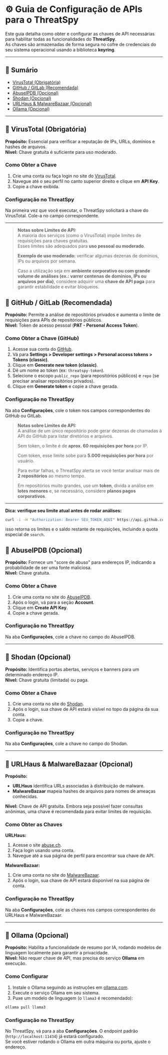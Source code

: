 # ⚙️ Guia de Configuração de APIs para o ThreatSpy

Este guia detalha como obter e configurar as chaves de API necessárias para habilitar todas as funcionalidades do **ThreatSpy**.  
As chaves são armazenadas de forma segura no cofre de credenciais do seu sistema operacional usando a biblioteca **keyring**.

---

## 📑 Sumário

- [VirusTotal (Obrigatória)](#virustotal)  
- [GitHub / GitLab (Recomendada)](#github)  
- [AbuseIPDB (Opcional)](#abuseipdb)  
- [Shodan (Opcional)](#shodan)  
- [URLHaus & MalwareBazaar (Opcional)](#urlhaus-malwarebazaar)  
- [Ollama (Opcional)](#ollama)  

---

<a id="virustotal"></a>
## 🔑 VirusTotal (Obrigatória)

**Propósito:** Essencial para verificar a reputação de IPs, URLs, domínios e hashes de arquivos.  
**Nível:** Chave gratuita é suficiente para uso moderado.  

### Como Obter a Chave
1. Crie uma conta ou faça login no site do [VirusTotal](https://www.virustotal.com).  
2. Navegue até o seu perfil no canto superior direito e clique em **API Key**.  
3. Copie a chave exibida.  

### Configuração no ThreatSpy
Na primeira vez que você executar, o ThreatSpy solicitará a chave do VirusTotal. Cole-a no campo correspondente.  

---

> **Notas sobre Limites de API:**  
> A maioria dos serviços (como o VirusTotal) impõe limites de requisições para chaves gratuitas.  
> Esses limites são adequados para **uso pessoal ou moderado**.  
>  
> **Exemplo de uso moderado:** verificar algumas dezenas de domínios, IPs ou arquivos por semana.  
>  
> Caso a utilização seja em **ambiente corporativo ou com grande volume de análises (ex.: varrer centenas de domínios, IPs ou arquivos por dia)**, considere adquirir uma **chave de API paga** para garantir estabilidade e evitar bloqueios.



<a id="github"></a>
## 🔑 GitHub / GitLab (Recomendada)

**Propósito:** Permite a análise de repositórios privados e aumenta o limite de requisições para APIs de repositórios públicos.  
**Nível:** Token de acesso pessoal (**PAT - Personal Access Token**).  

### Como Obter a Chave (GitHub)
1. Acesse sua conta do [GitHub](https://github.com).  
2. Vá para **Settings > Developer settings > Personal access tokens > Tokens (classic)**.  
3. Clique em **Generate new token (classic)**.  
4. Dê um nome ao token (ex: `threatspy-token`).  
5. Selecione o escopo `public_repo` (para repositórios públicos) e `repo` (se precisar analisar repositórios privados).  
6. Clique em **Generate token** e copie a chave gerada.  

### Configuração no ThreatSpy
Na aba **Configurações**, cole o token nos campos correspondentes do GitHub ou GitLab.  

> **Notas sobre Limites de API:**  
> A análise de um único repositório pode gerar dezenas de chamadas à API do GitHub para listar diretórios e arquivos.  
>  
> Sem token, o limite é de **aprox. 60 requisições por hora** por IP.  
>  
> Com token, esse limite sobe para **5.000 requisições por hora** por usuário.  
>  
>  
> Para evitar falhas, o ThreatSpy alerta se você tentar analisar mais de **2 repositórios** ao mesmo tempo.  
>  
> Em repositórios muito grandes, use um **token**, divida a análise em **lotes menores** e, se necessário, considere **planos pagos corporativos**.


---

**Dica: verifique seu limite atual antes de rodar análises:**

```bash
curl -i -H "Authorization: Bearer SEU_TOKEN_AQUI" https://api.github.com/rate_limit
```

isso retorna os limites e o saldo restante de requisições, incluindo a quota especial de `search`.

<a id="abuseipdb"></a>
## 🔑 AbuseIPDB (Opcional)

**Propósito:** Fornece um "score de abuso" para endereços IP, indicando a probabilidade de ser uma fonte maliciosa.  
**Nível:** Chave gratuita.  

### Como Obter a Chave
1. Crie uma conta no site do [AbuseIPDB](https://www.abuseipdb.com).  
2. Após o login, vá para a seção **Account**.  
3. Clique em **Create API Key**.  
4. Copie a chave gerada.  

### Configuração no ThreatSpy
Na aba **Configurações**, cole a chave no campo do AbuseIPDB.  

---

<a id="shodan"></a>
## 🔑 Shodan (Opcional)

**Propósito:** Identifica portas abertas, serviços e banners para um determinado endereço IP.  
**Nível:** Chave gratuita (limitada) ou paga.  

### Como Obter a Chave
1. Crie uma conta no site do [Shodan](https://www.shodan.io).  
2. Após o login, sua chave de API estará visível no topo da página da sua conta.  
3. Copie a chave.  

### Configuração no ThreatSpy
Na aba **Configurações**, cole a chave no campo do Shodan.  

---

<a id="urlhaus-malwarebazaar"></a>
## 🔑 URLHaus & MalwareBazaar (Opcional)

**Propósito:**  
- **URLHaus** identifica URLs associadas à distribuição de malware.  
- **MalwareBazaar** mapeia hashes de arquivos para nomes de ameaças conhecidas.  

**Nível:** Chave de API gratuita. Embora seja possível fazer consultas anônimas, uma chave é recomendada para evitar limites de requisição.  

### Como Obter as Chaves
**URLHaus:**  
1. Acesse o site [abuse.ch](https://abuse.ch).  
2. Faça login usando uma conta.  
3. Navegue até a sua página de perfil para encontrar sua chave de API.  

**MalwareBazaar:**  
1. Crie uma conta no site do [MalwareBazaar](https://bazaar.abuse.ch).  
2. Após o login, sua chave de API estará disponível na sua página de conta.  

### Configuração no ThreatSpy
Na aba **Configurações**, cole as chaves nos campos correspondentes do URLHaus e MalwareBazaar.  

---

<a id="ollama"></a>


## 🔑 Ollama (Opcional)

**Propósito:** Habilita a funcionalidade de resumo por IA, rodando modelos de linguagem localmente para garantir a privacidade.  
**Nível:** Não requer chave de API, mas precisa do serviço **Ollama** em execução.  

### Como Configurar
1. Instale o Ollama seguindo as instruções em [ollama.com](https://ollama.com).  
2. Execute o serviço Ollama em seu sistema.  
3. Puxe um modelo de linguagem (o `llama3` é recomendado):  
```bash
ollama pull llama3
```

### Configuração no ThreatSpy
No ThreatSpy, vá para a aba **Configurações**. O endpoint padrão (`http://localhost:11434`) já estará configurado.  
Se você estiver rodando o Ollama em outra máquina ou porta, ajuste o endereço.  
